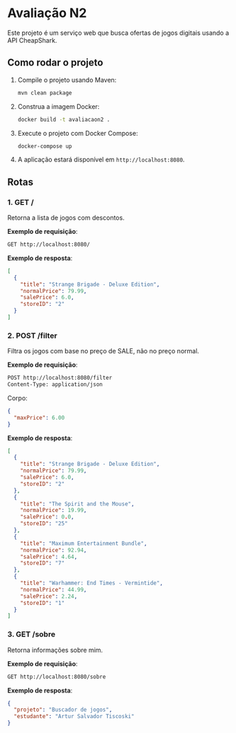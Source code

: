 
# Avaliação N2

Este projeto é um serviço web que busca ofertas de jogos digitais usando a API CheapShark.

## Como rodar o projeto

1. Compile o projeto usando Maven:
   ```bash
   mvn clean package
   ```

2. Construa a imagem Docker:
   ```bash
   docker build -t avaliacaon2 .
   ```

3. Execute o projeto com Docker Compose:
   ```bash
   docker-compose up
   ```

4. A aplicação estará disponível em `http://localhost:8080`.

## Rotas

### 1. **GET /**
Retorna a lista de jogos com descontos.

**Exemplo de requisição**:
```bash
GET http://localhost:8080/
```

**Exemplo de resposta**:
```json
[
  {
    "title": "Strange Brigade - Deluxe Edition",
    "normalPrice": 79.99,
    "salePrice": 6.0,
    "storeID": "2"
  }
]
```

### 2. **POST /filter**
Filtra os jogos com base no preço de SALE, não no preço normal.

**Exemplo de requisição**:
```bash
POST http://localhost:8080/filter
Content-Type: application/json
```
Corpo:
```json
{
  "maxPrice": 6.00
}
```

**Exemplo de resposta**:
```json
[
  {
    "title": "Strange Brigade - Deluxe Edition",
    "normalPrice": 79.99,
    "salePrice": 6.0,
    "storeID": "2"
  },
  {
    "title": "The Spirit and the Mouse",
    "normalPrice": 19.99,
    "salePrice": 0.0,
    "storeID": "25"
  },
  {
    "title": "Maximum Entertainment Bundle",
    "normalPrice": 92.94,
    "salePrice": 4.64,
    "storeID": "7"
  },
  {
    "title": "Warhammer: End Times - Vermintide",
    "normalPrice": 44.99,
    "salePrice": 2.24,
    "storeID": "1"
  }
]
```

### 3. **GET /sobre**
Retorna informações sobre mim.

**Exemplo de requisição**:
```bash
GET http://localhost:8080/sobre
```

**Exemplo de resposta**:
```json
{
  "projeto": "Buscador de jogos",
  "estudante": "Artur Salvador Tiscoski"
}
```
